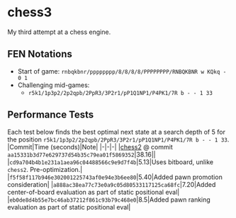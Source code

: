 # chess3
My third attempt at a chess engine.

## FEN Notations
- Start of game: `rnbqkbnr/pppppppp/8/8/8/8/PPPPPPPP/RNBQKBNR w KQkq - 0 1`
- Challenging mid-games:
    - `r5k1/1p3p2/2p2qpb/2PpR3/3P2r1/pP1Q1NP1/P4PK1/7R b - - 1 33`

## Performance Tests
Each test below finds the best optimal next state at a search depth of 5 for the position `r5k1/1p3p2/2p2qpb/2PpR3/3P2r1/pP1Q1NP1/P4PK1/7R b - - 1 33`.
|Commit|Time (seconds)|Note|
|-|-|-|
|[chess2](https://github.com/TimHanewich/chess2) @ commit `aa15331b3d77e629737d54b35c79ea01f5869352`|38.16||
|`cd9a704b4b1e231a1aea96c04488566c9e9d7f4b`|5.13|Uses bitboard, unlike `chess2`. Pre-optimization.|
|`f5f58f117b946e302001225743af0e94e3b6ee80`|5.40|Added pawn promotion consideration|
|`a888ac38ea77c73e0a9c05d80533117125ca68fc`|7.20|Added center-of-board evaluation as part of static positional eval|
|`eb0de8d4b55e7bc46ab37212f861c93b79c468e0`|8.5|Added pawn ranking evaluation as part of static positional eval|